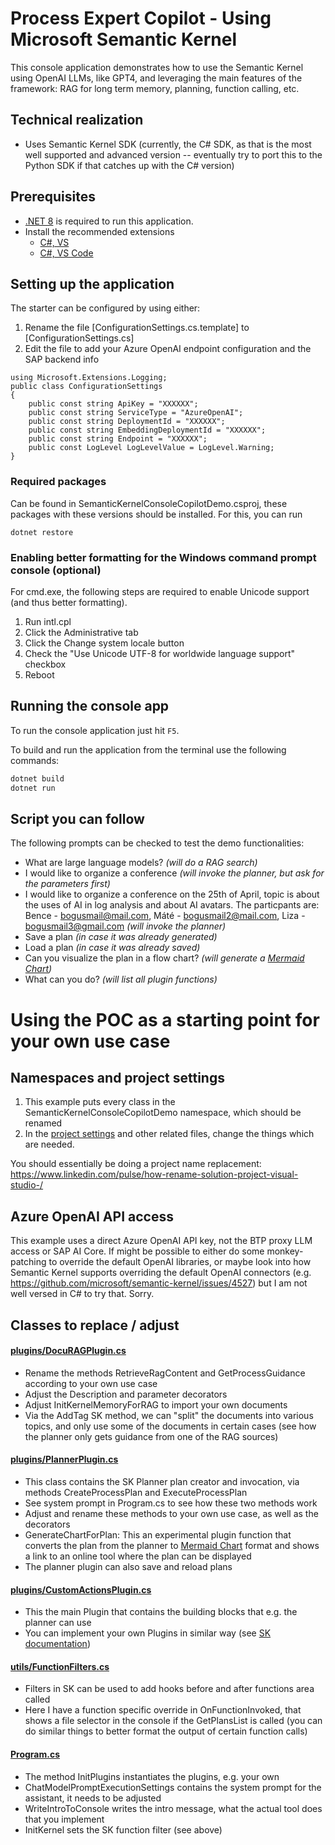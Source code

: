 # Process Expert Copilot - Using Microsoft Semantic Kernel

This console application demonstrates how to use the Semantic Kernel using OpenAI LLMs, like GPT4, and leveraging the main features of the framework: RAG for long term memory, planning, function calling, etc.

## Technical realization

- Uses Semantic Kernel SDK (currently, the C# SDK, as that is the most well supported and advanced version -- eventually try to port this to the Python SDK if that catches up with the C# version)

## Prerequisites

- [.NET 8](https://dotnet.microsoft.com/download/dotnet/8.0) is required to run this application.
- Install the recommended extensions
  - [C#, VS](https://marketplace.visualstudio.com/items?itemName=ms-dotnettools.csharp)
  - [C#, VS Code](https://marketplace.visualstudio.com/items?itemName=ms-dotnettools.csdevkit)

## Setting up the application

The starter can be configured by using either:

1. Rename the file [ConfigurationSettings.cs.template] to [ConfigurationSettings.cs]
1. Edit the file to add your Azure OpenAI endpoint configuration and the SAP backend info

```
using Microsoft.Extensions.Logging;
public class ConfigurationSettings
{
    public const string ApiKey = "XXXXXX";
	public const string ServiceType = "AzureOpenAI";
	public const string DeploymentId = "XXXXXX";
	public const string EmbeddingDeploymentId = "XXXXXX";
	public const string Endpoint = "XXXXXX";
	public const LogLevel LogLevelValue = LogLevel.Warning;
}
```

### Required packages

Can be found in SemanticKernelConsoleCopilotDemo.csproj, these packages with these versions should be installed. 
For this, you can run

```dotnet restore```

### Enabling better formatting for the Windows command prompt console (optional)

For cmd.exe, the following steps are required to enable Unicode support (and thus better formatting).

1. Run intl.cpl
1. Click the Administrative tab
1. Click the Change system locale button
1. Check the "Use Unicode UTF-8 for worldwide language support" checkbox
1. Reboot

## Running the console app

To run the console application just hit `F5`.

To build and run the application from the terminal use the following commands:

```bash
dotnet build
dotnet run
```

## Script you can follow

The following prompts can be checked to test the demo functionalities:
- What are large language models? *(will do a RAG search)*
- I would like to organize a conference *(will invoke the planner, but ask for the parameters first)*
- I would like to organize a conference on the 25th of April, topic is about the uses of AI in log analysis and about AI avatars. The particpants are: Bence - bogusmail@mail.com, Máté - bogusmail2@mail.com, Liza - bogusmail3@gmail.com *(will invoke the planner)*
- Save a plan *(in case it was already generated)*
- Load a plan *(in case it was already saved)*
- Can you visualize the plan in a flow chart? *(will generate a [Mermaid Chart](https://mermaid.js.org/syntax/flowchart.html))*
- What can you do? *(will list all plugin functions)*

# Using the POC as a starting point for your own use case

## Namespaces and project settings

1. This example puts every class in the SemanticKernelConsoleCopilotDemo namespace, which should be renamed
1. In the [project settings](SemanticKernelConsoleCopilotDemo.csproj) and other related files, change the things which are needed.

You should essentially be doing a project name replacement: https://www.linkedin.com/pulse/how-rename-solution-project-visual-studio-/

## Azure OpenAI API access

This example uses a direct Azure OpenAI API key, not the BTP proxy LLM access or SAP AI Core. If might be possible to either do some monkey-patching to override the default OpenAI libraries, or maybe look into how Semantic Kernel supports overriding the default OpenAI connectors (e.g. https://github.com/microsoft/semantic-kernel/issues/4527) but I am not well versed in C# to try that. Sorry.

## Classes to replace / adjust

#### [plugins/DocuRAGPlugin.cs](plugins/DocuRAGPlugin.cs)
- Rename the methods RetrieveRagContent and GetProcessGuidance according to your own use case
- Adjust the Description and parameter decorators 
- Adjust InitKernelMemoryForRAG to import your own documents
- Via the AddTag SK method, we can "split" the documents into various topics, and only use some of the documents in certain cases (see how the planner only gets guidance from one of the RAG sources)

#### [plugins/PlannerPlugin.cs](plugins/PlannerPlugin.cs)
- This class contains the SK Planner plan creator and invocation, via methods CreateProcessPlan and ExecuteProcessPlan
- See system prompt in Program.cs to see how these two methods work
- Adjust and rename these methods to your own use case, as well as the decorators
- GenerateChartForPlan: This an experimental plugin function that converts the plan from the planner to [Mermaid Chart](https://mermaid.js.org/syntax/flowchart.html) format and shows a link to an online tool where the plan can be displayed
- The planner plugin can also save and reload plans

#### [plugins/CustomActionsPlugin.cs](plugins/CustomActionsPlugin.cs)
- This the main Plugin that contains the building blocks that e.g. the planner can use
- You can implement your own Plugins in similar way (see [SK documentation](https://learn.microsoft.com/en-us/semantic-kernel/agents/plugins/?tabs=Csharp))

#### [utils/FunctionFilters.cs](utils/FunctionFilters.cs)
- Filters in SK can be used to add hooks before and after functions area called
- Here I have a function specific override in OnFunctionInvoked, that shows a file selector in the console if the GetPlansList is called (you can do similar things to better format the output of certain function calls)

#### [Program.cs](Program.cs)
- The method InitPlugins instantiates the plugins, e.g. your own
- ChatModelPromptExecutionSettings contains the system prompt for the assistant, it needs to be adjusted
- WriteIntroToConsole writes the intro message, what the actual tool does that you implement
- InitKernel sets the SK function filter (see above)